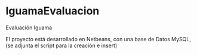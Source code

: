 # IguamaEvaluacion
 Evaluación Iguama


El proyecto está desarrollado en Netbeans, con una base de Datos MySQL, (se adjunta el script para la creación e insert)
